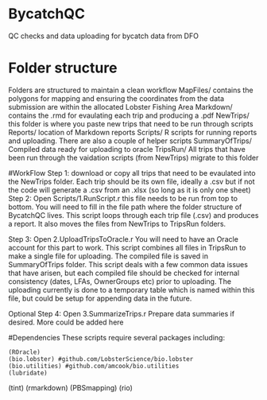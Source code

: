 # BycatchQC
QC checks and data uploading for bycatch data from DFO

# Folder structure
Folders are structured to maintain a clean workflow
MapFiles/      contains the polygons for mapping and ensuring the coordinates from the data submission are within the allocated Lobster Fishing Area
Markdown/      contains the .rmd for evaulating each trip and producing a .pdf
NewTrips/      this folder is where you paste new trips that need to be run through scripts
Reports/       location of Markdown reports
Scripts/       R scripts for running reports and uploading. There are also a couple of helper scripts
SummaryOfTrips/ Compiled data ready for uploading to oracle
TripsRun/       All trips that have been run through the vaidation scripts (from NewTrips) migrate to this folder

#WorkFlow
Step 1: download or copy all trips that need to be evaulated into the NewTrips folder. Each trip should be its own file, ideally a .csv but if not the code will generate a .csv from an .xlsx (so long as it is only one sheet)
Step 2: Open Scripts/1.RunScript.r this file needs to be run from top to bottom. You will need to fill in the file path where the folder structure of BycatchQC lives. This script loops through each trip file (.csv) and produces a report. It also moves the files from NewTrips to TripsRun folders.

Step 3: Open 2.UploadTripsToOracle.r You will need to have an Oracle account for this part to work. This script combines all files in TripsRun to make a single file for uploading. The compiled file is saved in SummaryOfTrips folder. This script deals with a few common data issues that have arisen, but each compiled file should be checked for internal consistency (dates, LFAs, OwnerGroups etc) prior to uploading. The uploading currently is done to a temporary table which is named within this file, but could be setup for appending data in the future.

Optional Step 4: Open 3.SummarizeTrips.r Prepare data summaries if desired. More could be added here

#Dependencies
These scripts require several packages including:

	(ROracle)
	(bio.lobster) #github.com/LobsterScience/bio.lobster
	(bio.utilities) #github.com/amcook/bio.utilities
	(lubridate)
  (tint)
	(rmarkdown)
	(PBSmapping)
	(rio)
	
